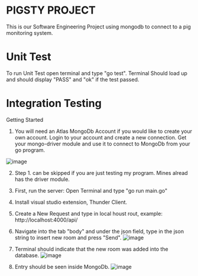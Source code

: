 # PIGSTY PROJECT

This is our Software Engineering Project using mongodb to connect to a pig monitoring system. 

# Unit Test

To run Unit Test open terminal and type "go test". 
Terminal Should load up and should display "PASS" and "ok" if the test passed.


# Integration Testing

Getting Started

1. You will need an Atlas MongoDb Account if you would like to create your own account. Login to your account and create a new connection. Get your mongo-driver module and use it to connect to MongoDb from your go program.


![image](https://user-images.githubusercontent.com/123121590/229192181-5a199726-cf97-4738-9487-b66012e01e46.png)

2. Step 1. can be skipped if you are just testing my program. Mines alread has the driver module.


3. First, run the server: Open Terminal and type "go run main.go"

4. Install visual studio extension, Thunder Client.
 
5. Create a New Request and type in local houst rout, example:
 http://localhost:4000/api/
 
6. Navigate into the tab "body" and under the json field, type in the json string to insert new room and press "Send".
 ![image](https://user-images.githubusercontent.com/123121590/229192541-7afdb8df-063d-49d4-8756-9fcf69c18eaf.png)

 
7. Terminal should indicate that the new room was added into the database.
 ![image](https://user-images.githubusercontent.com/123121590/229192321-d39da85b-7540-438f-9b97-57b7368d32de.png)

 
8. Entry should be seen inside MongoDb. 
 ![image](https://user-images.githubusercontent.com/123121590/229192048-ec70f287-b1b9-496a-a1eb-4e062c5ba431.png)

 


